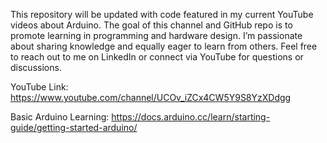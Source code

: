This repository will be updated with code featured in my current YouTube videos about Arduino. The goal of this channel and GitHub repo is to promote learning in programming and hardware design. I’m passionate about sharing knowledge and equally eager to learn from others. Feel free to reach out to me on LinkedIn or connect via YouTube for questions or discussions.

YouTube Link: https://www.youtube.com/channel/UCOv_iZCx4CW5Y9S8YzXDdgg

Basic Arduino Learning: https://docs.arduino.cc/learn/starting-guide/getting-started-arduino/
